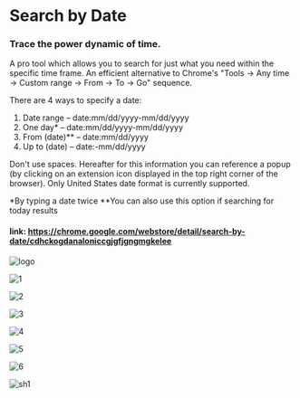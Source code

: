 # Search by Date

### Trace the power dynamic of time.

A pro tool which allows you to search for just what you need within the specific time frame. An efficient alternative to Chrome's "Tools -> Any time -> Custom range -> From -> To -> Go" sequence.

There are 4 ways to specify a date:

1. Date range – date:mm/dd/yyyy-mm/dd/yyyy
2. One day* – date:mm/dd/yyyy-mm/dd/yyyy
3. From (date)** – date:mm/dd/yyyy
4. Up to (date) – date:-mm/dd/yyyy

Don't use spaces. Hereafter for this information you can reference a popup (by clicking on an extension icon displayed in the top right corner of the browser). Only United States date format is currently supported.

*By typing a date twice
**You can also use this option if searching for today results

#### link: https://chrome.google.com/webstore/detail/search-by-date/cdhckogdanaloniccgjgfjgngmgkelee

![logo](https://user-images.githubusercontent.com/53351370/62819134-918e0d00-bb59-11e9-95d1-1dc17891677e.png)

![1](https://user-images.githubusercontent.com/53351370/62665308-766ba380-b987-11e9-99f1-a410ac0c4b42.png)

![2](https://user-images.githubusercontent.com/53351370/62665309-766ba380-b987-11e9-9c8f-641a58b7c408.png)

![3](https://user-images.githubusercontent.com/53351370/62665310-766ba380-b987-11e9-8ff0-0aff25224e95.png)

![4](https://user-images.githubusercontent.com/53351370/62665311-77043a00-b987-11e9-95bd-1f2ce67a203d.png)

![5](https://user-images.githubusercontent.com/53351370/62665312-77043a00-b987-11e9-92fa-8cbd20a0088c.png)

![6](https://user-images.githubusercontent.com/53351370/62665313-77043a00-b987-11e9-9919-05e28ad94db1.png)

![sh1](https://user-images.githubusercontent.com/53351370/62665314-77043a00-b987-11e9-85a6-732c0eec55a5.png)
